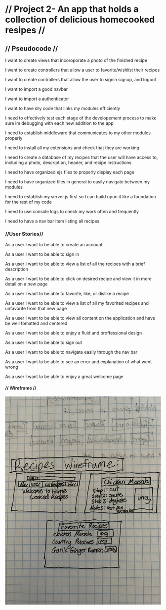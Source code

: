 <h1>
// Project 2- An app that holds a collection of delicious homecooked resipes //
</h1>

<h2>// Pseudocode //
</h2>
<p>
I want to create views that incoroporate a photo of the finished recipe 
</p>

<p>
I want to create controllers that allow a user to favorite/wishlist their recipes
</p>

<p>
I want to create controllers that allow the user to signin signup, and logout
</p>

<p>
I want to import a good navbar
</p>

<p>
I want to import a authenticator
</p>

<p>
I want to have dry code that links my modules efficiently
</p>

<p>
I need to effectively test each stage of the developement process to make sure im debugging with each new addition to the app
</p>

<p>
I need to establish middleware that communicates to my other modules properly
</p>

<p>
I need to install all my extensions and check that they are working
</p>

<p>
I need to create a database of my recipes that the user will have access to, including a photo, description, header, and recipe instructions
</p>

<p>
I need to have organized ejs files to properly display each page
</p>

<p>
I need to have organized files in general to easily navigate between my modules
</p>

<p>
I need to establish my server.js first so I can build upon it like a foundation for the rest of my code
</p>

<p>
I need to use console logs to check my work often and frequently
</p>

<p>
I need to have a nav bar item listing all recipes
</p>

<h3>
//User Stories//
</h3>

<p>
As a user I want to be able to create an account
</p>

<p>
As a user I want to be able to sign in
</p>

<p>
As a user I want to be able to view a list of all the recipes with a brief description
</p>

<p>
As a user I want to be able to click on desired recipe and view it in more detail on a new page
</p>

<p>
As a user I want to be able to favorite, like, or dislike a recipe
</p>

<p>
As a user I want to be able to view a list of all my favorited recipes and unfavorite from that new page
</p>

<p>
As a user I want to be able to view all content on the application and have be well fomatted and centered
</p>

<p>
As a user I want to be able to enjoy a fluid and proffessional design
</p>

<p>
As a user I want to be able to sign out
</p>

<p>
As a user I want to be able to navigate easily through the nav bar
</p>

<p>
As a user I want to be able to see an error and explanation of what went wrong 
</p>

<p>
As a user I want to be able to enjoy a great welcome page
</p>

<h4>
// Wireframe //
</h4>

![wireframe](project-2-wireframe.jpg)